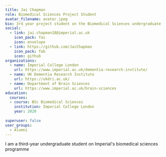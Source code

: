 ```yaml
---
title: Jai Chapman
role: Biomedical Sciences Project Student
avatar_filename: avatar.jpeg
bio: 3rd year project student on the Biomedical Sciences undergraduate program at Imperial
social:
  - link: jai.chapman18@imperial.ac.uk
    icon_pack: fas
    icon: envelope
  - link: https://github.com/JaiChapman
    icon_pack: fab
    icon: github    
organizations:
  - name: Imperial College London
    url: https://www.imperial.ac.uk/dementia-research-institute/
  - name: UK Dementia Research Institute
    url: https://ukdri.ac.uk/
  - name: Department of Brain Sciences
    url: https://www.imperial.ac.uk/brain-sciences
education:
  courses:
  - course: BSc Biomedical Sciences
    institution: Imperial College London
    year: 2020
      
superuser: false
user_groups:
  - Alumni
---
```


I am a third-year undergraduate student on Imperial's biomedical sciences programme

